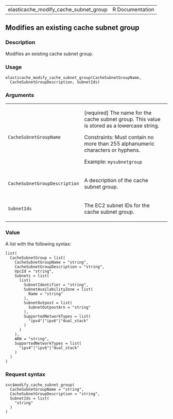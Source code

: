 <table style="width: 100%;">
<tbody>
<tr class="odd">
<td>elasticache_modify_cache_subnet_group</td>
<td style="text-align: right;">R Documentation</td>
</tr>
</tbody>
</table>

## Modifies an existing cache subnet group

### Description

Modifies an existing cache subnet group.

### Usage

    elasticache_modify_cache_subnet_group(CacheSubnetGroupName,
      CacheSubnetGroupDescription, SubnetIds)

### Arguments

<table>
<colgroup>
<col style="width: 35%" />
<col style="width: 65%" />
</colgroup>
<tbody>
<tr class="odd">
<td><code
id="elasticache_modify_cache_subnet_group_:_CacheSubnetGroupName">CacheSubnetGroupName</code></td>
<td><p>[required] The name for the cache subnet group. This value is
stored as a lowercase string.</p>
<p>Constraints: Must contain no more than 255 alphanumeric characters or
hyphens.</p>
<p>Example: <code>mysubnetgroup</code></p></td>
</tr>
<tr class="even">
<td><code
id="elasticache_modify_cache_subnet_group_:_CacheSubnetGroupDescription">CacheSubnetGroupDescription</code></td>
<td><p>A description of the cache subnet group.</p></td>
</tr>
<tr class="odd">
<td><code
id="elasticache_modify_cache_subnet_group_:_SubnetIds">SubnetIds</code></td>
<td><p>The EC2 subnet IDs for the cache subnet group.</p></td>
</tr>
</tbody>
</table>

### Value

A list with the following syntax:

    list(
      CacheSubnetGroup = list(
        CacheSubnetGroupName = "string",
        CacheSubnetGroupDescription = "string",
        VpcId = "string",
        Subnets = list(
          list(
            SubnetIdentifier = "string",
            SubnetAvailabilityZone = list(
              Name = "string"
            ),
            SubnetOutpost = list(
              SubnetOutpostArn = "string"
            ),
            SupportedNetworkTypes = list(
              "ipv4"|"ipv6"|"dual_stack"
            )
          )
        ),
        ARN = "string",
        SupportedNetworkTypes = list(
          "ipv4"|"ipv6"|"dual_stack"
        )
      )
    )

### Request syntax

    svc$modify_cache_subnet_group(
      CacheSubnetGroupName = "string",
      CacheSubnetGroupDescription = "string",
      SubnetIds = list(
        "string"
      )
    )
